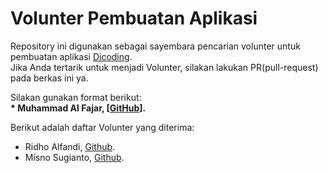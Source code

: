 # Volunter Pembuatan Aplikasi
Repository ini digunakan sebagai sayembara pencarian volunter untuk pembuatan aplikasi [Dicoding](www.dicoding.com).<br>
Jika Anda tertarik untuk menjadi Volunter, silakan lakukan PR(pull-request) pada berkas ini ya.<br>

Silakan gunakan format berikut:<br>
**\* Muhammad Al Fajar, [[GitHub](https://github.com/alfa03r)].**  

Berikut adalah daftar Volunter yang diterima:
* Ridho Alfandi, [Github](https://github.com/koplakzs).
* Misno Sugianto, [Github](https://github.com/misnosugianto48).
